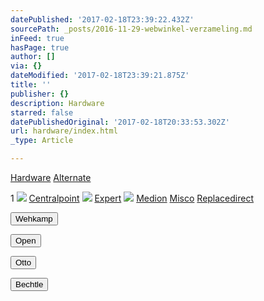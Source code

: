 ```yaml
---
datePublished: '2017-02-18T23:39:22.432Z'
sourcePath: _posts/2016-11-29-webwinkel-verzameling.md
inFeed: true
hasPage: true
author: []
via: {}
dateModified: '2017-02-18T23:39:21.875Z'
title: ''
publisher: {}
description: Hardware
starred: false
datePublishedOriginal: '2017-02-18T20:33:53.302Z'
url: hardware/index.html
_type: Article

---
```

[Hardware][0]
[Alternate][1]

1
![](https://the-grid-user-content.s3-us-west-2.amazonaws.com/d075fb90-ac60-40fc-a908-cc182c2e3b39.jpg)
[Centralpoint][2]
![](https://the-grid-user-content.s3-us-west-2.amazonaws.com/0c3e26bc-337c-40ad-a2cf-6a11ada91ded.jpg)
[Expert][3]
![](https://the-grid-user-content.s3-us-west-2.amazonaws.com/59c0b98e-4101-4e10-b1e3-93cc20fa8cdd.jpg)
[Medion][4]
[Misco][5]
[Replacedirect][6]

<button data-role="cta" style="">Wehkamp</button>

<button data-role="cta" style="">Open</button>

<button data-role="cta" style="">Otto</button>

<button data-role="cta" style="">Bechtle</button>



[0]: https://thegrid.ai/nederlandse-webwinkels/software "Software"
[1]: http://www.alternate.nl/tt/?tt=904_22575_133761_Alternate&r=
[2]: http://www.centralpoint.nl/tracker/index.php?tt=534_680575_88325_&r=
[3]: http://tc.tradetracker.net/?c=5515&m=187261&a=133761&r=&u=
[4]: http://tc.tradetracker.net/?c=3452&m=893025&a=133761&r=&u=
[5]: http://tc.tradetracker.net/?c=5917&m=1001612&a=88590&r=&u=
[6]: http://www.replacedirect.nl/page/startExternal/?tt=4825_935388_133761_&r=